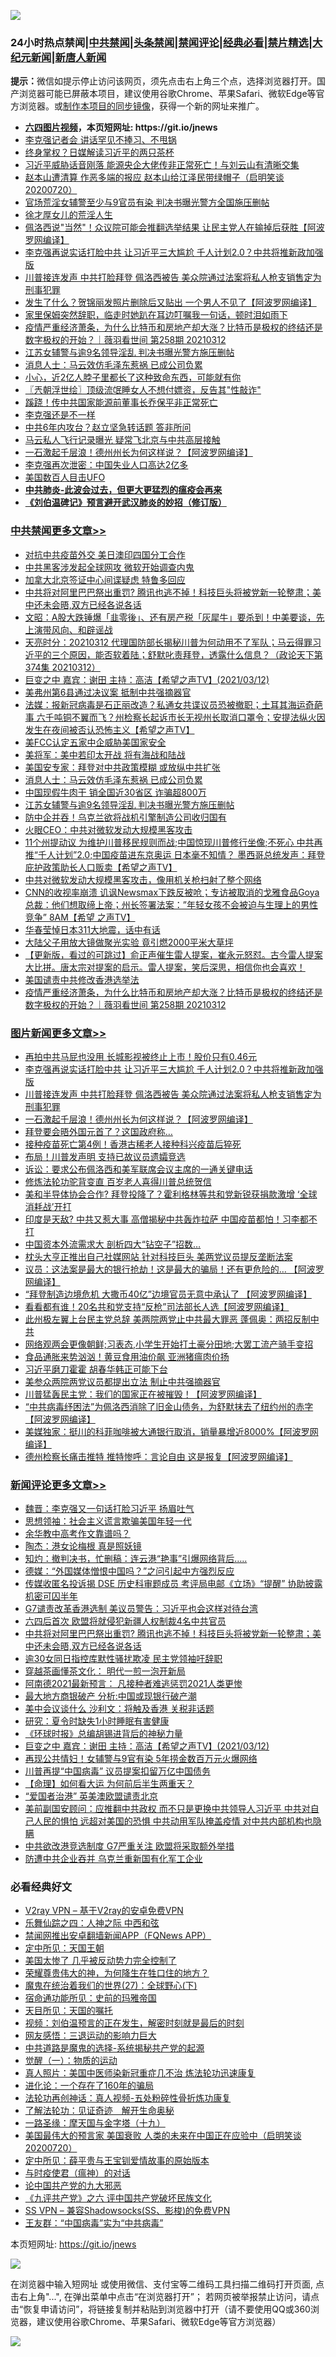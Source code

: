 ![](https://raw.githubusercontent.com/fqnews/bnews/master/64photo/fqnews-qr.jpg)

<div id="tt">
<h3>24小时热点禁闻|<a href="#%E4%B8%AD%E5%85%B1%E7%A6%81%E9%97%BB%E6%9B%B4%E5%A4%9A%E6%96%87%E7%AB%A0">中共禁闻</a>|<a href="#%E5%9B%BE%E7%89%87%E6%96%B0%E9%97%BB%E6%9B%B4%E5%A4%9A%E6%96%87%E7%AB%A0">头条禁闻</a>|<a href="#%E6%96%B0%E9%97%BB%E8%AF%84%E8%AE%BA%E6%9B%B4%E5%A4%9A%E6%96%87%E7%AB%A0">禁闻评论|<a href="#%E5%BF%85%E7%9C%8B%E7%BB%8F%E5%85%B8%E5%A5%BD%E6%96%87">经典必看|<a href="/video.md#%E7%A6%81%E7%89%87%E7%B2%BE%E9%80%89">禁片精选</a>|<a href="https://github.com/fqnews/djy/blob/master/gb/nf1351518.md#1">大纪元新闻</a>|<a href="https://github.com/fqnews/ntdtv/blob/master/gb/prog204.md#1">新唐人新闻</a></h3>
<div><b>提示：</b>微信如提示停止访问该网页，须先点击右上角三个点，选择浏览器打开。国产浏览器可能已屏蔽本项目，建议使用谷歌Chrome、苹果Safari、微软Edge等官方浏览器。或<a href="https://github.com/fqnews/bnews/blob/master/%E5%88%B6%E4%BD%9Cgit%E7%A6%81%E9%97%BB%E9%95%9C%E5%83%8F.md">制作本项目的同步镜像</a>，获得一个新的网址来推广。</div>
<ul>
<li><b><a href="http://d1.bdrive.tk/64.mp4" target="_blank">六四图片视频</a>，本页短网址: https://git.io/jnews</b></li>
<li><a href="/cbnews/20210312/1503366.md">李克强记者会 讲话罕见不捧习、不甩锅</a></li>
<li><a href="/cbnews/20210312/1503586.md">终身掌权？日媒解读习近平的两只茶杯</a></li>
<li><a href="/comments/20210312/1503488.md">习近平威胁话音刚落 能源央企大佬传非正常死亡！与刘云山有清晰交集</a></li>
<li><a href="/bannedvideo/20210312/1503562.md">赵本山遭清算 作恶多端的报应 赵本山给江泽民带绿帽子（启明笑谈20200720）</a></li>
<li><a href="/headline/20210312/1503622.md">官场荒淫女辅警至少与9官员有染 判决书曝光警方全国施压删帖</a></li>
<li><a href="/cnnews/20210313/1503966.md">徐才厚女儿的荒淫人生</a></li>
<li><a href="/cnnews/20210312/1503473.md">佩洛西说"当然"！众议院可能会推翻选举结果 让民主党人在输掉后获胜【阿波罗网编译】</a></li>
<li><a href="/topimagenews/20210313/1503935.md">李克强再说实话打脸中共 让习近平三大尴尬 千人计划2.0？中共将推新政加强版</a></li>
<li><a href="/topimagenews/20210312/1503627.md">川普接连发声 中共打脸拜登 佩洛西被告 美众院通过法案将私人枪支销售定为刑事犯罪</a></li>
<li><a href="/cnnews/20210312/1503609.md">发生了什么？贺锦丽发照片删除后又贴出 一个男人不见了【阿波罗网编译】</a></li>
<li><a href="/lifebaike/20210312/1503334.md">家里保姆突然辞职，临走时她趴在耳边叮嘱我一句话，顿时泪如雨下</a></li>
<li><a href="/comments/20210312/1503634.md">疫情严重经济萧条，为什么比特币和房地产却大涨？比特币是极权的终结还是数字极权的开始？｜薇羽看世间 第258期 20210312</a></li>
<li><a href="/cbnews/20210313/1503911.md">江苏女辅警与逾9名领导淫乱 判决书曝光警方施压删帖</a></li>
<li><a href="/cbnews/20210313/1503913.md">消息人士：马云效仿毛泽东惹祸 已成公司负累</a></li>
<li><a href="/health/20210312/1503469.md">小心，近2亿人脖子里都长了这种致命东西，可能就有你</a></li>
<li><a href="/ssgc/20210313/1503895.md">〖兲朝浮世绘〗顶级流氓睡女人不想付嫖资，反告其&quot;性敲诈&quot;</a></li>
<li><a href="/cnnews/20210312/1503579.md">蹊跷！传中共国家能源前董事长乔保平非正常死亡</a></li>
<li><a href="/headline/20210312/1503446.md">李克强还是不一样</a></li>
<li><a href="/cbnews/20210312/1503585.md">中共6年内攻台？赵立坚急转话题 答非所问</a></li>
<li><a href="/comments/20210312/1503756.md">马云私人飞行记录曝光 疑常飞北京与中共高层接触</a></li>
<li><a href="/topimagenews/20210312/1503547.md">一石激起千层浪！德州州长为何这样说？【阿波罗网编译】</a></li>
<li><a href="/comments/20210313/1503872.md">李克强再次泄密：中国失业人口高达2亿多</a></li>
<li><a href="/cnnews/20210312/1503666.md">美国数百人目击UFO</a></li>
<li><b><a href="/comments/20200211/1275071.md" target="_blank">中共肺炎-此波会过去，但更大更猛烈的瘟疫会再来</a></b></li>
<li><b><a href="/comments/20200207/1272816.md" target="_blank">《刘伯温碑记》预言避开武汉肺炎的妙招（修订版）</a></b></li>
</ul>
</div>

<div class="catlist">
<h3><a href="/cbnews/" target="_blank">中共禁闻</a><span><a href="/cbnews/" target="_blank" rel="nofollow">更多文章>></a></span></h3>
<ul>
<li><a href="/cbnews/20210313/1504093.md" target="_blank">对抗中共疫苗外交 美日澳印四国分工合作</a></li>
<li><a href="/cbnews/20210313/1504065.md" target="_blank">中共黑客涉发起全球网攻 微软开始调查内鬼</a></li>
<li><a href="/cbnews/20210313/1504064.md" target="_blank">加拿大北京签证中心间谍疑虑 特鲁多回应</a></li>
<li><a href="/comments/20210313/1504043.md" target="_blank">中共将对阿里巴巴祭出重罚? 腾讯也逃不掉！科技巨头将被党新一轮整肃；美中还未会晤,双方已经各说各话</a></li>
<li><a href="/cbnews/20210313/1504034.md" target="_blank">文昭：A股大跌锤爆「韭零後」、还有房产税「灰犀牛」要杀到！中美要谈，先上演带风向、和辟谣战</a></li>
<li><a href="/cbnews/20210313/1504033.md" target="_blank">天亮时分：20210312 代理国防部长揭秘川普为何动用不了军队；马云得罪习近平的三个原因，能否软着陆；舒默叱责拜登，透露什么信息？（政论天下第374集 20210312）</a></li>
<li><a href="/comments/20210313/1504009.md" target="_blank">巨变之中   嘉宾：谢田   主持：高洁【希望之声TV】(2021/03/12)</a></li>
<li><a href="/cbnews/20210313/1503816.md" target="_blank">美弗州第6县通过决议案 抵制中共强摘器官</a></li>
<li><a href="/comments/20210313/1503983.md" target="_blank">法媒：报新冠病毒是石正丽改造？私通女共谍议员恐被撤职；土耳其海运奇葩事 六千吨铜不翼而飞？州检察长起诉市长无视州长取消口罩令；安提法纵火因发生在夜间被否认恐怖主义【希望之声TV】</a></li>
<li><a href="/cbnews/20210313/1503949.md" target="_blank">美FCC认定五家中企威胁美国家安全</a></li>
<li><a href="/cbnews/20210313/1503915.md" target="_blank">美将军：美中若印太开战 将有海战和陆战</a></li>
<li><a href="/cbnews/20210313/1503914.md" target="_blank">美国安专家：拜登对中共政策模糊 或放纵中共扩张</a></li>
<li><a href="/cbnews/20210313/1503913.md" target="_blank">消息人士：马云效仿毛泽东惹祸 已成公司负累</a></li>
<li><a href="/cbnews/20210313/1503912.md" target="_blank">中国现假牛肉干 销全国近30省区 诈骗超800万</a></li>
<li><a href="/cbnews/20210313/1503911.md" target="_blank">江苏女辅警与逾9名领导淫乱 判决书曝光警方施压删帖</a></li>
<li><a href="/cbnews/20210313/1503899.md" target="_blank">防中企并吞！乌克兰欲将战机引擎制造公司收归国有</a></li>
<li><a href="/cbnews/20210313/1503898.md" target="_blank">火眼CEO：中共对微软发动大规模黑客攻击</a></li>
<li><a href="/comments/20210313/1503831.md" target="_blank">11个州提动议  为维护川普移民规则而战;中国惊现川普修行坐像;不死心  中共再推“千人计划”2.0;中国疫苗进东京奥运 日本毫不知情？ 墨西哥总统发声：拜登庇护政策助长人口贩卖【希望之声TV】</a></li>
<li><a href="/cbnews/20210312/1503714.md" target="_blank">中共对微软发动大规模黑客攻击，像用机关枪扫射了整个网络</a></li>
<li><a href="/comments/20210312/1503685.md" target="_blank">CNN的收视率崩溃 讥讽Newsmax下跌反被呛；专访被取消的戈雅食品Goya总裁：他们想取缔上帝；州长签署法案：&#8221;年轻女孩不会被迫与生理上的男性竞争&#8221; 8AM【希望 之声TV】</a></li>
<li><a href="/cbnews/20210312/1503684.md" target="_blank">华春莹悼日本311大地震，话中有话</a></li>
<li><a href="/cbnews/20210312/1503683.md" target="_blank">大陆父子用放大镜做聚光实验 竟引燃2000平米大草坪</a></li>
<li><a href="/comments/20210312/1503671.md" target="_blank">【更新版，看过的可跳过】俞正声催生雷人提案，崔永元怒怼。古今雷人提案大比拼。唐太宗对提案的启示。雷人提案，笑后深思，相信你也会喜欢！</a></li>
<li><a href="/cbnews/20210312/1503659.md" target="_blank">美国谴责中共修改香港选举法</a></li>
<li><a href="/comments/20210312/1503634.md" target="_blank">疫情严重经济萧条，为什么比特币和房地产却大涨？比特币是极权的终结还是数字极权的开始？｜薇羽看世间 第258期 20210312</a></li>

</ul>
</div>
<div class="catlist">
<h3><a href="/topimagenews/" target="_blank">图片新闻</a><span><a href="/topimagenews/" target="_blank" rel="nofollow">更多文章>></a></span></h3>
<ul>
<li><a href="/topimagenews/20210313/1504092.md" target="_blank">再拍中共马屁也没用 长城影视被终止上市！股价只有0.46元</a></li>
<li><a href="/topimagenews/20210313/1503935.md" target="_blank">李克强再说实话打脸中共 让习近平三大尴尬 千人计划2.0？中共将推新政加强版</a></li>
<li><a href="/topimagenews/20210312/1503627.md" target="_blank">川普接连发声 中共打脸拜登 佩洛西被告 美众院通过法案将私人枪支销售定为刑事犯罪</a></li>
<li><a href="/topimagenews/20210312/1503547.md" target="_blank">一石激起千层浪！德州州长为何这样说？【阿波罗网编译】</a></li>
<li><a href="/topimagenews/20210312/1503529.md" target="_blank">拜登要会晤外国元首了？这国政府称…</a></li>
<li><a href="/topimagenews/20210312/1503528.md" target="_blank">接种疫苗死亡第4例！香港古稀老人接种科兴疫苗后猝死</a></li>
<li><a href="/topimagenews/20210312/1503252.md" target="_blank">布局！川普发声明 支持已故议员遗孀竞选</a></li>
<li><a href="/topimagenews/20210312/1503251.md" target="_blank">诉讼：要求公布佩洛西和美军联席会议主席的一通关键电话</a></li>
<li><a href="/comments/20210312/1502969.md" target="_blank">修炼法轮功驼背变直 百岁老人喜得川普总统贺信</a></li>
<li><a href="/topimagenews/20210312/1503198.md" target="_blank">美和半导体协会合作? 拜登投降了？霍利格林等共和党新锐获捐款激增 ‘全球消耗战’开打</a></li>
<li><a href="/topimagenews/20210312/1503179.md" target="_blank">印度是天敌? 中共又惹大事 高僧揭秘中共轰炸拉萨 中国疫苗都怕！习李都不打</a></li>
<li><a href="/topimagenews/20210312/1503097.md" target="_blank">中国资本外流需求大 剖析四大“钻空子”招数…</a></li>
<li><a href="/topimagenews/20210311/1502860.md" target="_blank">枕头大亨正推出自己社媒网站 针对科技巨头 美两党议员提反垄断法案</a></li>
<li><a href="/topimagenews/20210311/1502764.md" target="_blank">议员：这法案是最大的银行抢劫！这是最大的骗局！还有更危险的&#8230; 【阿波罗网编译】</a></li>
<li><a href="/topimagenews/20210311/1502690.md" target="_blank">“拜登制造边境危机 大撒币40亿”边境官员无意中承认了 【阿波罗网编译】</a></li>
<li><a href="/topimagenews/20210311/1502636.md" target="_blank">看看都有谁！20名共和党支持“反枪”司法部长人选【阿波罗网编译】</a></li>
<li><a href="/topimagenews/20210311/1502486.md" target="_blank">此州极左翼上台民主党总辞 美两院两党止中共最大罪恶 蓬佩奥：两招反制中共</a></li>
<li><a href="/topimagenews/20210311/1502485.md" target="_blank">网络观两会更像朝鲜;习表态,小学生开始打土豪分田地;大罢工流产骑手变招</a></li>
<li><a href="/topimagenews/20210311/1502386.md" target="_blank">食品通胀来势汹汹！黄豆食用油价飙 亚洲猪瘟肉价扬</a></li>
<li><a href="/topimagenews/20210311/1502269.md" target="_blank">习近平磨刀霍霍 胡春华韩正可能下台</a></li>
<li><a href="/topimagenews/20210310/1502174.md" target="_blank">美参众两院两党议员都提出立法 制止中共强摘器官</a></li>
<li><a href="/topimagenews/20210310/1502172.md" target="_blank">川普猛轰民主党：我们的国家正在被摧毁！【阿波罗网编译】</a></li>
<li><a href="/topimagenews/20210310/1502170.md" target="_blank">&#8220;中共病毒纾困法&#8221;为佩洛西消除了旧金山债务，为舒默抹去了纽约州的赤字【阿波罗网编译】</a></li>
<li><a href="/topimagenews/20210310/1501919.md" target="_blank">美媒独家：挺川的科菲咖啡被大通银行取消，销量暴增近8000%【阿波罗网编译】</a></li>
<li><a href="/topimagenews/20210310/1501787.md" target="_blank">德州检察长痛击推特 推特惨呼：言论自由 这是报复【阿波罗网编译】</a></li>

</ul>
</div>
<div class="catlist">
<h3><a href="/comments/" target="_blank">新闻评论</a><span><a href="/comments/" target="_blank" rel="nofollow">更多文章>></a></span></h3>
<ul>
<li><a href="/comments/20210313/1504107.md" target="_blank">魏晋：李克强又一句话打脸习近平 扬眉吐气</a></li>
<li><a href="/comments/20210313/1504102.md" target="_blank">思想领袖：社会主义谎言欺骗美国年轻一代</a></li>
<li><a href="/comments/20210313/1504078.md" target="_blank">余华教中高考作文靠谱吗？</a></li>
<li><a href="/comments/20210313/1504077.md" target="_blank">陶杰：港女论梅根 真是照妖镜</a></li>
<li><a href="/comments/20210313/1504076.md" target="_blank">知灼：撤判决书，忙删稿：连云港“艳事”引爆网络背后…..</a></li>
<li><a href="/comments/20210313/1504075.md" target="_blank">德媒：“外国媒体憎恨中国吗？”之问引起中方强烈反应</a></li>
<li><a href="/comments/20210313/1504063.md" target="_blank">传媒收匿名投诉揭 DSE 历史科审题成员 考评局电邮《立场》“提醒” 协助披露机密可囚半年</a></li>
<li><a href="/comments/20210313/1504062.md" target="_blank">G7谴责改革香港选制 美议员警告：习近平也会这样对待台湾</a></li>
<li><a href="/comments/20210313/1504059.md" target="_blank">六四后首次 欧盟将就侵犯新疆人权制裁4名中共官员</a></li>
<li><a href="/comments/20210313/1504043.md" target="_blank">中共将对阿里巴巴祭出重罚? 腾讯也逃不掉！科技巨头将被党新一轮整肃；美中还未会晤,双方已经各说各话</a></li>
<li><a href="/comments/20210313/1504038.md" target="_blank">逾30女同日指控库默性骚扰欺凌 民主党领袖吁辞职</a></li>
<li><a href="/comments/20210313/1504032.md" target="_blank">穿越茶画懂茶文化： 明代一煎一泡开新局</a></li>
<li><a href="/comments/20210313/1504031.md" target="_blank">阿南德2021最新预言： 凡接种者难逃惩罚2021人类更惨</a></li>
<li><a href="/comments/20210313/1504024.md" target="_blank">最大地方商银破产 分析:中国或现银行破产潮</a></li>
<li><a href="/comments/20210313/1504023.md" target="_blank">美中会议谈什么 沙利文：将触及香港 关税非话题</a></li>
<li><a href="/comments/20210313/1504022.md" target="_blank">研究：夏令时缺失1小时睡眠有害健康</a></li>
<li><a href="/comments/20210313/1504013.md" target="_blank">《环球时报》总编胡锡进背后的神秘力量</a></li>
<li><a href="/comments/20210313/1504009.md" target="_blank">巨变之中   嘉宾：谢田   主持：高洁【希望之声TV】(2021/03/12)</a></li>
<li><a href="/comments/20210313/1504000.md" target="_blank">再现公共情妇！女辅警与9官有染 5年捞金数百万元火爆网络</a></li>
<li><a href="/comments/20210313/1503999.md" target="_blank">川普再提“中国病毒” 议员提案扣留万亿中国债务</a></li>
<li><a href="/comments/20210313/1503998.md" target="_blank">【命理】如何看大运 为何前后半生两重天？</a></li>
<li><a href="/comments/20210313/1503997.md" target="_blank">“爱国者治港” 英美澳欧盟谴责北京</a></li>
<li><a href="/comments/20210313/1503994.md" target="_blank">美前副国安顾问：应推翻中共政权 而不只是更换中共领导人习近平 中共对自己人民的惧怕 远超对美国的恐惧 中共动用军队掩盖疫情 对中共内部机构也隐瞒</a></li>
<li><a href="/comments/20210313/1503993.md" target="_blank">中共欲改港竞选制度 G7严重关注 欧盟将采取额外举措</a></li>
<li><a href="/comments/20210313/1503992.md" target="_blank">防遭中共企业吞并 乌克兰重新国有化军工企业</a></li>

</ul>
</div>

<div class="catlist">
<h3>必看经典好文</h3>
<ul>
<li><a href="/comments/20200112/1257608.md" target="_blank">V2ray VPN &#8211; 基于V2ray的安卓免费VPN</a></li>
<li><a href="/tculture/20190101/791144.md" target="_blank">乐舞仙踪之四：人神之际 中西和弦</a></li>
<li><a href="/comments/20200503/1322531.md" target="_blank">禁闻网推出安卓翻墙新闻APP（FQNews APP）</a></li>
<li><a href="/tculture/xiulian/20151111/470021.md" target="_blank">定中所见：天国王朝</a></li>
<li><a href="/comments/20200624/1349702.md" target="_blank">美国太惨了 几乎被反动势力完全控制了</a></li>
<li><a href="/comments/20200618/1346830.md" target="_blank">荣耀尊贵伟大的神，为何降生在牲口住的地方？</a></li>
<li><a href="/comments/20181224/1052333.md" target="_blank">魔鬼在统治着我们的世界(27)：全球野心(下)</a></li>
<li><a href="/cbnews/20180711/970353.md" target="_blank">宿命通功能所见：史前的玛雅帝国</a></li>
<li><a href="/tculture/20180919/1000196.md" target="_blank">天目所见：天国的嘱托</a></li>
<li><a href="/comments/20200628/1351782.md" target="_blank">视频：刘伯温预言的正在发生，解密时刻就是最后的时刻</a></li>
<li><a href="/cbnews/20200126/1265515.md" target="_blank">网友感悟：三退运动的影响力巨大</a></li>
<li><a href="/comments/20181209/1044543.md" target="_blank">中共道路是魔鬼的选择-系统揭秘共产党的起源</a></li>
<li><a href="/comments/20200810/1377609.md" target="_blank">觉醒（一）：物质的运动</a></li>
<li><a href="/comments/20210215/1487728.md" target="_blank">真人照片：美国中医师染新冠重症几不治 炼法轮功迅速康复</a></li>
<li><a href="/comments/20200907/1392278.md" target="_blank">进化论：一个存在了160年的骗局</a></li>
<li><a href="/comments/20190516/1128964.md" target="_blank">法轮功再创神话：真人视频-五处粉碎性骨折炼功康复</a></li>
<li><a href="/comments/20200307/1289968.md" target="_blank">了解法轮功：见证奇迹　解开生命奥秘</a></li>
<li><a href="/topimagenews/20180327/919935.md" target="_blank">一路圣缘：摩天国与金字塔（十九）</a></li>
<li><a href="/bannedvideo/20210227/1495046.md" target="_blank">美国最伟大的预言家 美国衰败 人类的未来在中国正在应验中（启明笑谈20200720）</a></li>
<li><a href="/comments/20200616/1345658.md" target="_blank">定中所见：薛平贵与王宝钏爱情故事的原始版本</a></li>
<li><a href="/comments/20200327/1301424.md" target="_blank">与时疫使君（瘟神）的对话</a></li>
<li><a href="/comments/20200717/1361899.md" target="_blank">论中国共产党的九大邪恶</a></li>
<li><a href="/bookonline/20131116/201050.md" target="_blank">《九评共产党》之六 评中国共产党破坏民族文化</a></li>
<li><a href="/comments/20191231/1250654.md" target="_blank">SS VPN &#8211; 兼容Shadowsocks(SS、影梭)的免费VPN</a></li>
<li><a href="/comments/20200318/1295755.md" target="_blank">王友群：“中国病毒”实为“中共病毒”</a></li>

</ul>
</div>

本页短网址: https://git.io/jnews

![](https://raw.githubusercontent.com/fqnews/bnews/master/64photo/fqnews-qr.jpg)

在浏览器中输入短网址 或使用微信、支付宝等二维码工具扫描二维码打开页面, 点击右上角"...", 在弹出菜单中点击“在浏览器打开”； 若网页被举报禁止访问，请点击“恢复申请访问”，将链接复制并粘贴到浏览器中打开（请不要使用QQ或360浏览器，建议使用谷歌Chrome、苹果Safari、微软Edge等官方浏览器）

![](https://raw.githubusercontent.com/fqnews/bnews/master/64photo/wx.jpg)
